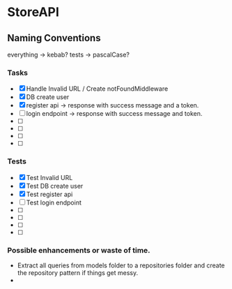 # StoreAPI

## Naming Conventions

everything -> kebab?
tests -> pascalCase?

### Tasks

- [x] Handle Invalid URL / Create notFoundMiddleware
- [x] DB create user
- [x] register api -> response with success message and a token.
- [ ] login endpoint -> response with success message and token.
- [ ]
- [ ]
- [ ]
- [ ]

### Tests

- [x] Test Invalid URL
- [x] Test DB create user
- [x] Test register api
- [ ] Test login endpoint
- [ ]
- [ ]
- [ ]
- [ ]

### Possible enhancements or waste of time.

- Extract all queries from models folder to a repositories folder and create the repository pattern if things get messy.
-
